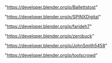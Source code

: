 "https://developer.blender.org/p/Ballettstost"

"https://developer.blender.org/p/SPINXDigital"

"https://developer.blender.org/p/farideh7"

"https://developer.blender.org/p/zerobuck"

"https://developer.blender.org/p/JohnSmith5458"

"https://developer.blender.org/p/toolscrowd"

 
